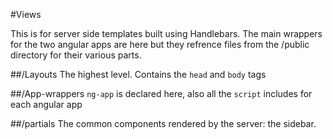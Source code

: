 #Views

This is for server side templates built using Handlebars.
The main wrappers for the two angular apps are here but they refrence files from the /public directory for their various parts.

##/Layouts
The highest level.  Contains the `head` and `body` tags

##/App-wrappers
`ng-app` is declared here, also all the `script` includes for each angular app

##/partials
The common components rendered by the server: the sidebar.